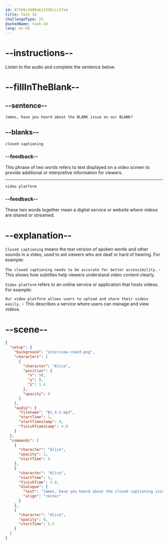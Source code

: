 ```yaml
---
id: 671b9c3400ab12526ccc27e4
title: Task 34
challengeType: 22
dashedName: task-34
lang: en-US
---
```


<!-- (Audio) Alice: James, have you heard about the closed captioning issue on our video platform? -->

# --instructions--

Listen to the audio and complete the sentence below.

# --fillInTheBlank--

## --sentence--

`James, have you heard about the BLANK issue on our BLANK?`

## --blanks--

`closed captioning`

### --feedback--

This phrase of two words refers to text displayed on a video screen to provide additional or interpretive information for viewers.

---

`video platform`

### --feedback--

These two words together mean a digital service or website where videos are shared or streamed.

# --explanation--

`Closed captioning` means the text version of spoken words and other sounds in a video, used to aid viewers who are deaf or hard of hearing. For example:

`The closed captioning needs to be accurate for better accessibility.` - This shows how subtitles help viewers understand video content clearly.

`Video platform` refers to an online service or application that hosts videos. For example:

`Our video platform allows users to upload and share their videos easily.` - This describes a service where users can manage and view videos.

# --scene--

```json
{
  "setup": {
    "background": "interview-room3.png",
    "characters": [
      {
        "character": "Alice",
        "position": {
          "x": 50,
          "y": 0,
          "z": 1.4
        },
        "opacity": 0
      }
    ],
    "audio": {
      "filename": "B1_4-2.mp3",
      "startTime": 1,
      "startTimestamp": 0,
      "finishTimestamp": 4.0
    }
  },
  "commands": [
    {
      "character": "Alice",
      "opacity": 1,
      "startTime": 0
    },
    {
      "character": "Alice",
      "startTime": 1,
      "finishTime": 5.0,
      "dialogue": {
        "text": "James, have you heard about the closed captioning issue on our video platform?",
        "align": "center"
      }
    },
    {
      "character": "Alice",
      "opacity": 0,
      "startTime": 5.5
    }
  ]
}
```
